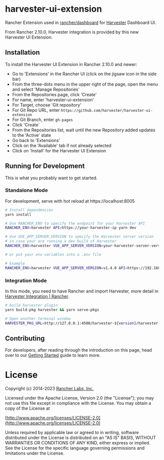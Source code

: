 # harvester-ui-extension

Rancher Extension used in [rancher/dashboard](https://github.com/rancher/dashboard) for [Harvester](https://harvesterhci.io) Dashboard UI.

From Rancher 2.10.0, Harvester integration is provided by this new Harvester UI Extension.

## Installation

To install the Harvester UI Extension in Rancher 2.10.0 and newer:

- Go to 'Extensions' in the Rancher UI (click on the jigsaw icon in the side bar)
- From the three-dots menu in the upper right of the page, open the menu and select 'Manage Repositories'
- From the Repositories page, click 'Create'
- For name, enter 'harvester-ui-extension'
- For Target, choose 'Git repository'
- For Git Repo URL, enter `https://github.com/harvester/harvester-ui-extension`
- For Git Branch, enter `gh-pages`
- Click 'Create`
- From the Repositories list, wait until the new Repository added updates to the 'Active' state
- Go back to 'Extensions'
- Click on the 'Available' tab if not already selected
- Click on 'Install' for the Harvester UI Extension

## Running for Development

This is what you probably want to get started.

### Standalone Mode

For development, serve with hot reload at https://localhost:8005

```bash
# Install dependencies
yarn install

# Use RANCHER_ENV to specify the endpoint for your Harvester API
RANCHER_ENV=harvester API=https://your-harvester-ip yarn dev

# Use VUE_APP_SERVER_VERSION to specify the Harvester server version
# in case your are running a dev build of Harvester
RANCHER_ENV=harvester VUE_APP_SERVER_VERSION=your-harvester-server-version API=https://your-harvester-ip yarn dev

# or put your env variables into a .env file

# Example
RANCHER_ENV=harvester VUE_APP_SERVER_VERSION=v1.4.0 API=https://192.168.1.123 yarn dev
```

### Integration Mode

In this mode, you need to have Rancher and import Harvester, more detail in [Harvester Integration | Rancher](https://ranchermanager.docs.rancher.com/v2.6/integrations-in-rancher/harvester).

```bash
# build harvester plugin
yarn build-pkg harvester && yarn serve-pkgs

# Open another terminal window
HARVESTER_PKG_URL=http://127.0.0.1:4500/harvester-${version}/harvester-${version}.umd.min.js API=https://your-rancher-ip RANCHER_ENV=harvester yarn mem-dev
```

## Contributing

For developers, after reading through the introduction on this page, head over to our [Getting Started](https://extensions.rancher.io/extensions/next/extensions-getting-started) guide to learn more.

License
=======
Copyright (c) 2014-2023 [Rancher Labs, Inc.](http://rancher.com)

Licensed under the Apache License, Version 2.0 (the "License");
you may not use this file except in compliance with the License.
You may obtain a copy of the License at

[http://www.apache.org/licenses/LICENSE-2.0](http://www.apache.org/licenses/LICENSE-2.0)

Unless required by applicable law or agreed to in writing, software
distributed under the License is distributed on an "AS IS" BASIS,
WITHOUT WARRANTIES OR CONDITIONS OF ANY KIND, either express or implied.
See the License for the specific language governing permissions and
limitations under the License.
